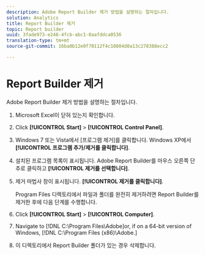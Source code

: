 ```yaml
---
description: Adobe Report Builder 제거 방법을 설명하는 절차입니다.
solution: Analytics
title: Report Builder 제거
topic: Report builder
uuid: 3fade973-e246-4fcb-abc1-0aafddca0536
translation-type: tm+mt
source-git-commit: 16ba0b12e0f70112f4c10804d0a13c278388ecc2

---
```



# Report Builder 제거

Adobe Report Builder 제거 방법을 설명하는 절차입니다.

1. Microsoft Excel이 닫혀 있는지 확인합니다.
1. Click **[!UICONTROL Start]** &gt; **[!UICONTROL Control Panel]**.
1. Windows 7 또는 Vista에서 [프로그램 제거]를 클릭합니다. Windows XP에서 **[!UICONTROL 프로그램 추가/제거를 클릭합니다]**.
1. 설치된 프로그램 목록이 표시됩니다. Adobe Report Builder를 마우스 오른쪽 단추로 클릭하고 **[!UICONTROL 제거를 선택합니다]**.
1. 제거 마법사 창이 표시됩니다. **[!UICONTROL 제거를 클릭합니다]**.

   Program Files 디렉토리에서 파일과 폴더를 완전히 제거하려면 Report Builder를 제거한 후에 다음 단계를 수행합니다.
1. Click **[!UICONTROL Start]** &gt; **[!UICONTROL Computer]**.
1. Navigate to [!DNL C:\Program Files\Adobe\]or, if on a 64-bit version of Windows, [!DNL C:\Program Files (x86)\Adobe.]
1. 이 디렉토리에서 Report Builder 폴더가 있는 경우 삭제합니다.

